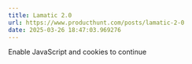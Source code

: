 ```yaml
---
title: Lamatic 2.0
url: https://www.producthunt.com/posts/lamatic-2-0
date: 2025-03-26 18:47:03.969276
---
```

Enable JavaScript and cookies to continue

